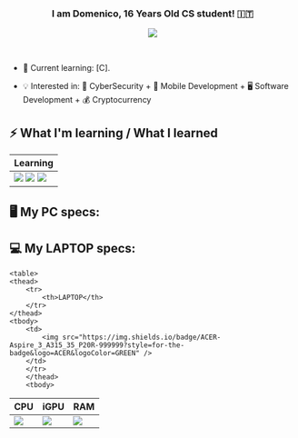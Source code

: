 ### <div align="center" width="200">I am Domenico, 16 Years Old CS student! 🇮🇹</div>

<p align="center">
    <a href="mailto:domenicoavinodeveloper@gmail.com">
        <img src="https://img.shields.io/badge/gmail-%23ff4343.svg?&style=for-the-badge&logo=gmail&logoColor=white" />
    </a>
</p>
  
<br>

- 🧐 Current learning: [C].

- 💡 Interested in: 🔐 CyberSecurity + 📴 Mobile Development + 🖥️ Software Development + 💰 Cryptocurrency
 

## ⚡ What I'm learning / What I learned

<table>
    <thead>
        <tr>
            <th>Learning</th>
        </tr>
    </thead>
    <tbody>
            <td>
                <img src="https://img.shields.io/badge/C-00599C?style=for-the-badge&logo=c&logoColor=white" />
                <img src="https://img.shields.io/badge/Python-F7F7F7?style=for-the-badge&logo=python&logoColor=3776AB" /> 
                <img src="https://img.shields.io/badge/Swift-FA7343?style=for-the-badge&logo=swift&logoColor=white" />
            </td>
        </tr>
    </tbody>
</table>

## 🖥️ My PC specs:

<table>
    <thead>
        <tr>
            <th>CPU</th>
            <th>iGPU</th>
            <th>RAM</th>
        </tr>
    </thead>
    <tbody>
        <td>
            <img src="https://img.shields.io/badge/Intel-Core_i3_6100-0071C5?style=for-the-badge&logo=intel&logoColor=white" />
        </td>
        <td>
            <img src="https://img.shields.io/badge/Intel-UHD%20630-0071C5?style=for-the-badge&logo=intel&logoColor=white" />
        </td>
        <td>
            <img src="https://img.shields.io/badge/CORSAIR-8x2%20(16GB)%203600Mhz-999999?style=for-the-badge&logo=corsair&logoColor=black" />
        </td>
        </tr>
        </thead>
        <tbody>
    
 ## 💻 My LAPTOP specs:
    
    <table>
    <thead>
        <tr>
            <th>LAPTOP</th>
        </tr>
    </thead>
    <tbody>
        <td>
            <img src="https://img.shields.io/badge/ACER-Aspire_3_A315_35_P20R-999999?style=for-the-badge&logo=ACER&logoColor=GREEN" />
        </td>
        </tr>
        </thead>
        <tbody>
    


